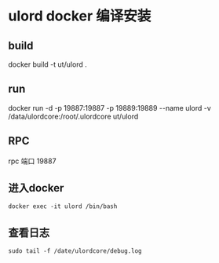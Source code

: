 # ulord docker 编译安装
## build
docker build -t ut/ulord .

## run
docker run -d -p 19887:19887 -p 19889:19889 --name ulord -v /data/ulordcore:/root/.ulordcore ut/ulord

## RPC
rpc 端口 19887

## 进入docker
 `docker exec -it ulord /bin/bash`

## 查看日志
 `sudo tail -f /date/ulordcore/debug.log`
